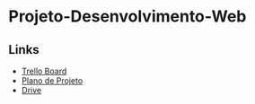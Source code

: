 # Projeto-Desenvolvimento-Web

## Links
- [Trello Board](https://trello.com/b/Jy282Tri/projeto-desenvolvimento-web)
- [Plano de Projeto](https://docs.google.com/document/d/1gk2ELwdB_5cwH3E8PvqyU_ZSbZPXcxQg/edit?usp=sharing&ouid=112206262849267610088&rtpof=true&sd=true)
- [Drive](https://docs.google.com/document/d/1gk2ELwdB_5cwH3E8PvqyU_ZSbZPXcxQg/edit?usp=drive_link&ouid=112206262849267610088&rtpof=true&sd=true)
